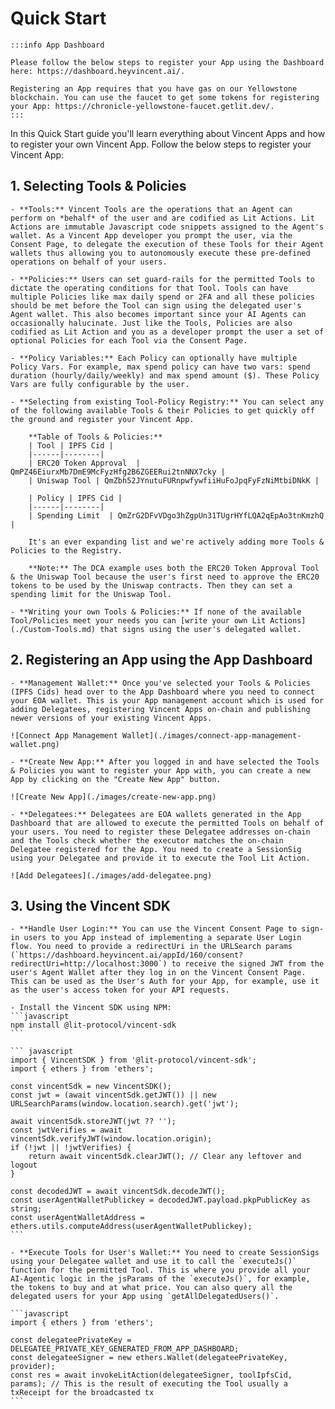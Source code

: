 # Quick Start

	:::info App Dashboard
	
	Please follow the below steps to register your App using the Dashboard here: https://dashboard.heyvincent.ai/.

	Registering an App requires that you have gas on our Yellowstone blockchain. You can use the faucet to get some tokens for registering your App: https://chronicle-yellowstone-faucet.getlit.dev/.
	:::

In this Quick Start guide you'll learn everything about Vincent Apps and how to register your own Vincent App. Follow the below steps to register your Vincent App:

## 1. Selecting Tools & Policies
	- **Tools:** Vincent Tools are the operations that an Agent can perform on *behalf* of the user and are codified as Lit Actions. Lit Actions are immutable Javascript code snippets assigned to the Agent's wallet. As a Vincent App developer you prompt the user, via the Consent Page, to delegate the execution of these Tools for their Agent wallets thus allowing you to autonomously execute these pre-defined operations on behalf of your users.

	- **Policies:** Users can set guard-rails for the permitted Tools to dictate the operating conditions for that Tool. Tools can have multiple Policies like max daily spend or 2FA and all these policies should be met before the Tool can sign using the delegated user's Agent wallet. This also becomes important since your AI Agents can occasionally halucinate. Just like the Tools, Policies are also codified as Lit Action and you as a developer prompt the user a set of optional Policies for each Tool via the Consent Page.

	- **Policy Variables:** Each Policy can optionally have multiple Policy Vars. For example, max spend policy can have two vars: spend duration (hourly/daily/weekly) and max spend amount ($). These Policy Vars are fully configurable by the user.

	- **Selecting from existing Tool-Policy Registry:** You can select any of the following available Tools & their Policies to get quickly off the ground and register your Vincent App.

		**Table of Tools & Policies:**
		| Tool | IPFS Cid |
		|------|--------|
		| ERC20 Token Approval  | QmPZ46EiurxMb7DmE9McFyzHfg2B6ZGEERui2tnNNX7cky |
		| Uniswap Tool | QmZbh52JYnutuFURnpwfywfiiHuFoJpqFyFzNiMtbiDNkK |

		| Policy | IPFS Cid |
		|------|--------|
		| Spending Limit  | QmZrG2DFvVDgo3hZgpUn31TUgrHYfLQA2qEpAo3tnKmzhQ |

		It's an ever expanding list and we're actively adding more Tools & Policies to the Registry.

		**Note:** The DCA example uses both the ERC20 Token Approval Tool & the Uniswap Tool because the user's first need to approve the ERC20 tokens to be used by the Uniswap contracts. Then they can set a spending limit for the Uniswap Tool.

	- **Writing your own Tools & Policies:** If none of the available Tool/Policies meet your needs you can [write your own Lit Actions](./Custom-Tools.md) that signs using the user's delegated wallet.

## 2. Registering an App using the App Dashboard

	- **Management Wallet:** Once you've selected your Tools & Policies (IPFS Cids) head over to the App Dashboard where you need to connect your EOA wallet. This is your App management account which is used for adding Delegatees, registering Vincent Apps on-chain and publishing newer versions of your existing Vincent Apps.

	![Connect App Management Wallet](./images/connect-app-management-wallet.png)

	- **Create New App:** After you logged in and have selected the Tools & Policies you want to register your App with, you can create a new App by clicking on the "Create New App" button.

	![Create New App](./images/create-new-app.png)

	- **Delegatees:** Delegatees are EOA wallets generated in the App Dashboard that are allowed to execute the permitted Tools on behalf of your users. You need to register these Delegatee addresses on-chain and the Tools check whether the executor matches the on-chain Delegatee registered for the App. You need to create a SessionSig using your Delegatee and provide it to execute the Tool Lit Action.

	![Add Delegatees](./images/add-delegatee.png)

## 3. Using the Vincent SDK
	- **Handle User Login:** You can use the Vincent Consent Page to sign-in users to you App instead of implementing a separate User Login flow. You need to provide a redirectUri in the URLSearch params (`https://dashboard.heyvincent.ai/appId/160/consent?redirectUri=http://localhost:3000`) to receive the signed JWT from the user's Agent Wallet after they log in on the Vincent Consent Page. This can be used as the User's Auth for your App, for example, use it as the user's access token for your API requests.

	- Install the Vincent SDK using NPM:
	```javascript
	npm install @lit-protocol/vincent-sdk
	```

	``` javascript
	import { VincentSDK } from '@lit-protocol/vincent-sdk';
	import { ethers } from 'ethers';

	const vincentSdk = new VincentSDK();
	const jwt = (await vincentSdk.getJWT()) || new URLSearchParams(window.location.search).get('jwt');

	await vincentSdk.storeJWT(jwt ?? '');
	const jwtVerifies = await vincentSdk.verifyJWT(window.location.origin);
	if (!jwt || !jwtVerifies) {
		return await vincentSdk.clearJWT(); // Clear any leftover and logout
	}

	const decodedJWT = await vincentSdk.decodeJWT();
	const userAgentWalletPublickey = decodedJWT.payload.pkpPublicKey as string;
	const userAgentWalletAddress = ethers.utils.computeAddress(userAgentWalletPublickey);
	```

	- **Execute Tools for User's Wallet:** You need to create SessionSigs using your Delegatee wallet and use it to call the `executeJs()` function for the permitted Tool. This is where you provide all your AI-Agentic logic in the jsParams of the `executeJs()`, for example, the tokens to buy and at what price. You can also query all the delegated users for your App using `getAllDelegatedUsers()`.

	```javascript
	import { ethers } from 'ethers';

	const delegateePrivateKey = DELEGATEE_PRIVATE_KEY_GENERATED_FROM_APP_DASHBOARD;
	const delegateeSigner = new ethers.Wallet(delegateePrivateKey, provider);
	const res = await invokeLitAction(delegateeSigner, toolIpfsCid, params); // This is the result of executing the Tool usually a txReceipt for the broadcasted tx
	```